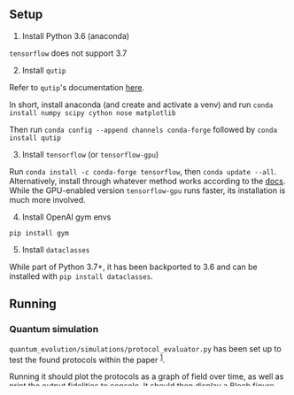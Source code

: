 ## Setup
1. Install Python 3.6 (anaconda)

`tensorflow` does not support 3.7

2. Install `qutip`

Refer to `qutip`'s documentation [here](http://qutip.org/docs/latest/installation.html).

In short, install anaconda (and create and activate a venv)
and run `conda install numpy scipy cython nose matplotlib
`

Then run `conda config --append channels conda-forge`
followed by `conda install qutip`

3. Install `tensorflow` (or `tensorflow-gpu`)

Run `conda install -c conda-forge tensorflow`, then `conda update --all`.
Alternatively, install through whatever method works according to the [docs](https://www.tensorflow.org/install/).
While the GPU-enabled version `tensorflow-gpu` runs faster, its installation is much more involved.

4. Install OpenAI gym envs

`pip install gym`

5. Install `dataclasses`

While part of Python 3.7+, it has been backported to 3.6 and can be installed with `pip install dataclasses`.


## Running

### Quantum simulation

`quantum_evolution/simulations/protocol_evaluator.py` has been set up to test the found protocols within the paper <sup id="a1">[1](#paper)</sup>.

Running it should plot the protocols as a graph of field over time, as well as print the output fidelities to console.
It should then display a Bloch figure animation of the protocol in action.


### Reinforcement learning

The examples in `reinforcement_learning/runners/examples/` are a good place to start. 
When run, the root directory needs to be added to `PYTHONPATH`. 
The easiest way to achieve this is to simply set up the project in PyCharm, then run the file within the project.


## Features

### Quantum simulation

`EnvSimulation` provides a standardised interface for solving a given hamiltonian with a certain field, making the assumption that the second term is time-dependent.

`BlochAnimator` creates an animation for a given set of `solve()` `Results`. 
It has additional parameter to plot static states, and methods to show or save the generated animation.

`BlochFigure` enables Bloch figure plotting by calling `update()` with states. 
This enables usage with `envs`' `render` methods (which call the `BlochFigure.update(states)` method with new states for that step).

### Reinforcement learning

A high-level `run()` function is available, taking in `TRAINER`, `TRAINER_OPTIONS`, `MODEL`, `ENV` parameters (among others).
Most of these parameters have presets available (such as `TrainerPreset`, `ModelPreset`, and `EnvPreset`), which can be passed in place of the raw required information.

See the `reinforcement_learning/runners/examples/` for examples of usage. Most `[...]_trainer.py` files also contain runnable examples in their `if name == '__main__'` sections. 


## References

<b id="paper">1</b> Bukov M, Day AGR, Sels D, Weinberg P, Polkovnikov A, Mehta P. Reinforcement Learning in Different Phases of Quantum Control. _Physical Review X_. [Online] 2018;8(3). Available from: doi:10.1103/physrevx.8.031086  [↩](#a1)